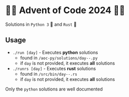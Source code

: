 # :christmas_tree::christmas_tree: Advent of Code 2024 :christmas_tree::christmas_tree:

Solutions in `Python 3` :snake: and `Rust` :crab:

## Usage

- `./run [day]` - Executes __python__ solutions
    - found in `/aoc-py/solutions/day--.py`
    - if `day` is not provided, it executes __all__ solutions
- `./runrs [day]` - Executes __rust__ solutions
    - found in `/src/bin/day--.rs`
    - if `day` is not provided, it executes __all__ solutions

Only the `python` solutions are well documented
